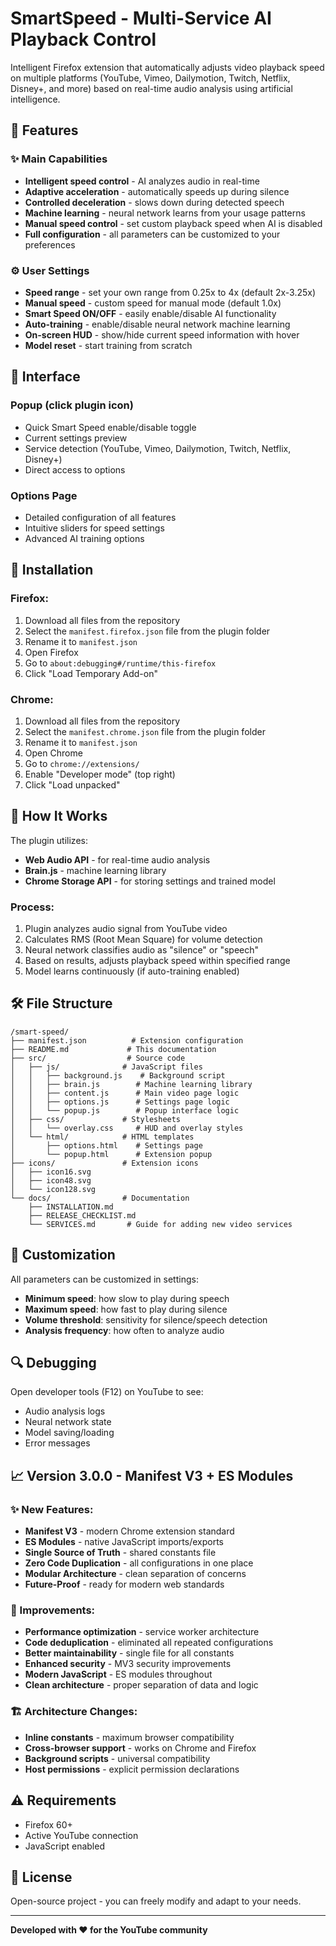 # SmartSpeed - Multi-Service AI Playback Control

Intelligent Firefox extension that automatically adjusts video playback speed on multiple platforms (YouTube, Vimeo, Dailymotion, Twitch, Netflix, Disney+, and more) based on real-time audio analysis using artificial intelligence.

## 🚀 Features

### ✨ Main Capabilities
- **Intelligent speed control** - AI analyzes audio in real-time
- **Adaptive acceleration** - automatically speeds up during silence
- **Controlled deceleration** - slows down during detected speech
- **Machine learning** - neural network learns from your usage patterns
- **Manual speed control** - set custom playback speed when AI is disabled
- **Full configuration** - all parameters can be customized to your preferences

### ⚙️ User Settings
- **Speed range** - set your own range from 0.25x to 4x (default 2x-3.25x)
- **Manual speed** - custom speed for manual mode (default 1.0x)
- **Smart Speed ON/OFF** - easily enable/disable AI functionality
- **Auto-training** - enable/disable neural network machine learning
- **On-screen HUD** - show/hide current speed information with hover
- **Model reset** - start training from scratch

## 📱 Interface

### Popup (click plugin icon)
- Quick Smart Speed enable/disable toggle
- Current settings preview
- Service detection (YouTube, Vimeo, Dailymotion, Twitch, Netflix, Disney+)
- Direct access to options

### Options Page
- Detailed configuration of all features
- Intuitive sliders for speed settings
- Advanced AI training options

## 🔧 Installation

### Firefox:
1. Download all files from the repository
2. Select the `manifest.firefox.json` file from the plugin folder
3. Rename it to `manifest.json`
4. Open Firefox
5. Go to `about:debugging#/runtime/this-firefox`
6. Click "Load Temporary Add-on"

### Chrome:
1. Download all files from the repository
2. Select the `manifest.chrome.json` file from the plugin folder
3. Rename it to `manifest.json`
4. Open Chrome
5. Go to `chrome://extensions/`
6. Enable "Developer mode" (top right)
7. Click "Load unpacked"

## 🎯 How It Works

The plugin utilizes:
- **Web Audio API** - for real-time audio analysis
- **Brain.js** - machine learning library
- **Chrome Storage API** - for storing settings and trained model

### Process:
1. Plugin analyzes audio signal from YouTube video
2. Calculates RMS (Root Mean Square) for volume detection
3. Neural network classifies audio as "silence" or "speech"
4. Based on results, adjusts playback speed within specified range
5. Model learns continuously (if auto-training enabled)

## 🛠️ File Structure

```
/smart-speed/
├── manifest.json          # Extension configuration
├── README.md             # This documentation
├── src/                  # Source code
│   ├── js/              # JavaScript files
│   │   ├── background.js    # Background script
│   │   ├── brain.js        # Machine learning library
│   │   ├── content.js      # Main video page logic
│   │   ├── options.js      # Settings page logic
│   │   └── popup.js        # Popup interface logic
│   ├── css/             # Stylesheets
│   │   └── overlay.css     # HUD and overlay styles
│   └── html/            # HTML templates
│       ├── options.html    # Settings page
│       └── popup.html      # Extension popup
├── icons/               # Extension icons
│   ├── icon16.svg
│   ├── icon48.svg
│   └── icon128.svg
└── docs/                # Documentation
    ├── INSTALLATION.md
    ├── RELEASE_CHECKLIST.md
    └── SERVICES.md       # Guide for adding new video services
```

## 🎨 Customization

All parameters can be customized in settings:
- **Minimum speed**: how slow to play during speech
- **Maximum speed**: how fast to play during silence  
- **Volume threshold**: sensitivity for silence/speech detection
- **Analysis frequency**: how often to analyze audio

## 🔍 Debugging

Open developer tools (F12) on YouTube to see:
- Audio analysis logs
- Neural network state
- Model saving/loading
- Error messages

## 📈 Version 3.0.0 - Manifest V3 + ES Modules

### ✨ New Features:
- **Manifest V3** - modern Chrome extension standard
- **ES Modules** - native JavaScript imports/exports
- **Single Source of Truth** - shared constants file
- **Zero Code Duplication** - all configurations in one place
- **Modular Architecture** - clean separation of concerns
- **Future-Proof** - ready for modern web standards

### 🚀 Improvements:
- **Performance optimization** - service worker architecture
- **Code deduplication** - eliminated all repeated configurations
- **Better maintainability** - single file for all constants
- **Enhanced security** - MV3 security improvements
- **Modern JavaScript** - ES modules throughout
- **Clean architecture** - proper separation of data and logic

### 🏗️ Architecture Changes:
- **Inline constants** - maximum browser compatibility
- **Cross-browser support** - works on Chrome and Firefox
- **Background scripts** - universal compatibility
- **Host permissions** - explicit permission declarations

## ⚠️ Requirements

- Firefox 60+
- Active YouTube connection
- JavaScript enabled

## 📝 License

Open-source project - you can freely modify and adapt to your needs.

---
**Developed with ❤️ for the YouTube community**
